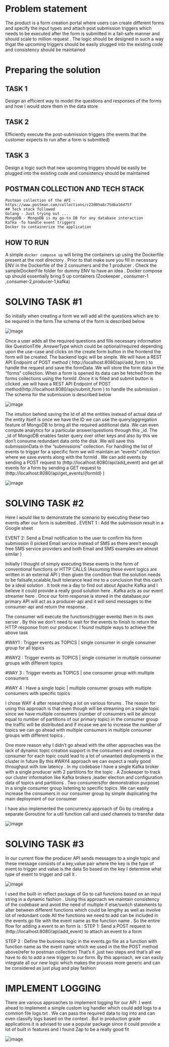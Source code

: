 # Problem statement 

The product is a form creation portal where users can create different forms and specify the input types and attach 
post submission triggers which needs to be executed after the form is submitted in a fail-safe manner and should scale to million request . 
The logic should be designed in such a way thgat the upcoming triggers should be easily  plugged into the existing code and consistency should be maintained 

# Preparing the solution 
  ## TASK 1
  
  Design an efficient way to model the questions and responses of the forms and
  how I would store them in the data store

  ## TASK 2
  
   Efficiently execute the post-submission triggers (the events that the customer
   expects to run after a form is submitted)

   ## TASK 3
   
   Design a logic such that new upcoming triggers should be easily be plugged into
   the existing code and consistency should be maintained
   
   
## POSTMAN COLLECTION AND TECH STACK 
    Postman collection of the API - https://www.postman.com/collections/c22d05a8c75dba16d75f
    ## Tech stack followed 
    Golang - Just trying out ...
    MongoDB - MongoDB is my go-to DB for any database interaction
    Kafka -To handle event triggers
    Docker to containerize the application

## HOW TO RUN
   
   A simple `docker compose up` will bring the containers up using the Dockerfile present at the root directory . Prior to that make sure 
   you fill in necessary ENV in the Dockerfile of the 2 consumers and the 1 producer . Check the sampleDockerFile folder for dummy ENV to have 
   an idea . Docker compose up should essentially bring 5 up containers (Zookeeper , consumer-1 ,consumer-2,producer-1,kafka)
   
   

# SOLVING TASK #1
So initially when creating a form we will add all the questions which are to be required in the
form.The schema of the form is described below

   ![image](https://user-images.githubusercontent.com/63295747/215503239-4e63a666-63f3-4619-8591-6c0e7c5992da.png) 
    
Once a user adds all the required questions and fills necessary information like QuestionTitle
,AnswerType which could be optional/required depending upon the use-case and clicks on
the create form button in the frontend the form will be created.
The backend logic will be simple. We will have a REST API Endpoint of POST method (
http://localhost:8080/api/add_form ) to handle the request and save the formData .We will
store the form data in the “forms” collection.
When a form is opened its data can be fetched from the forms collections using the formId
.Once it is filled and submit button is clicked ,we will have a REST API Endpoint of POST
method(http://localhost:8080/api/submit_form ) to handle the submission .
The schema for the submission is described below

![image](https://user-images.githubusercontent.com/63295747/215503319-e80d7c6b-3b84-4d47-8023-df1888f20694.png)


The intuition behind saving the Id of all the entities instead of actual data of the entity itself is
once we have the ID we can use the query/aggregation feature of MongoDB to bring all the
required additional data .We can even compute analytics for a particular answer/questions
through this _id. The _id of MongoDB enables faster query over other keys and also by this
we don’t consume redundant data onto the disk .We will save this submissionData in the
“submissions” collection.
For handling the list of events to trigger for a specific form we will maintain an “events”
collection where we save events along with the formId .
We can add events by sending a POST request to (http://localhost:8080/api/add_event)
and get all events for a form by sending a GET request to
(http://localhost:8080/api/get_events/{formId} )

![image](https://user-images.githubusercontent.com/63295747/215503387-3a46847c-5d0a-403f-a8da-e833d8110a86.png)



# SOLVING TASK #2

Here I would like to demonstrate the scenario by executing these two events after our form is
submitted .
EVENT 1 : Add the submission result in a Google sheet

EVENT 2: Send a Email notification to the user to confirm his form submission (I picked
Email service instead of SMS as there aren’t enough free SMS service providers and both
Email and SMS examples are almost similar )

Initially I thought of simply executing these events in the form of conventional functions or
HTTP CALLS (Assuming these event logics are written in an external API ) then given the
condition that the solution needs to be failsafe,scalable,fault tolerance lead me to a
conclusion that this can’t be a ideal solution . It took me a day to find out about Apache
Kafka and I believe it could provide a really good solution here .
Kafka acts as our event streamer here . Once our form response is stored in the
database,our primary API will act as a producer-api and it will send messages to the
consumer-api and return the response .

The consumer will execute the functions(trigger
events) then in its own server . By this we don’t need to wait for the events to finish to return
the HTTP response from our producer.
I found multiple ways to achieve the above task

  #WAY1 : Trigger events as TOPICS | single consumer in single consumer group for all topics

  #WAY2 : Trigger events as TOPICS | single consumer in multiple consumer groups with different topics

  #WAY 3 : Trigger events as TOPICS | one consumer group with multiple consumers

  #WAY 4 :  Have a single topic | multiple consumer groups with multiple consumers with specific topics

I chose WAY 4 after researching a lot on various forums . The reason for using this approach
is that even though will be streaming on a single topic since we have multiple consumers
(number of consumers will be almost equal to number of partitions of our primary topic)
in the consumer group the traffic will be distributed and if incase we are to increase the
number of topics we can go ahead with multiple consumers in multiple consumer groups
with different topics .

One more reason why I didn’t go ahead with the other approaches was the lack of
dynamic topic creation support in the consumers and creating a consumer for each topic
could lead to a lot of unwanted deployments in the cluster in future
By this #WAY4 approach we can expect a really good throughput with low latency .
In my codebase I have a single Kafka broker with a single producer with 2 partitions for
the topic . A Zookeeper to track our cluster information like Kafka brokers ,leader election
and configuration data of topics and partitions . Two consumers(for demonstration purpose)
in a single consumer group listening to specific topics .We can easily increase the
consumers in our consumer group by simple duplicating the main deployment of our
consumer

I have also implemented the concurrency approach of Go by creating a separate
Goroutine for a util function call and used channels to transfer data

![image](https://user-images.githubusercontent.com/63295747/215504579-1339a52c-f4de-42c3-af86-ed17067c8b79.png)


# SOLVING TASK #3

In our current flow the producer API sends messages to a single topic and these message
consists of a key,value pair where the key is the type of event to trigger and value is the
data
So based on the key I determine what type of event to trigger and call it .


![image](https://user-images.githubusercontent.com/63295747/215504806-0a425e0e-8ee3-418e-bba7-5f3c0dfaa699.png)

I used the built-in reflect package of Go to call functions based on an input string in a
dynamic fashion . Using this approach we maintain consistency of the codebase and avoid
the need of multiple if else/switch statements to alter between different functions
which could be lengthy as well as involve lot of redundant code
All the functions we need to add can be included in the events.go file with the event name as
the function name .
So the entire flow for adding a event to an form is :
STEP 1: Send a POST request to (http://localhost:8080/api/add_event) to attach an event
to a form

STEP 2 : Define the business logic in the events.go file as a function with function name as
the event name which we used in the the POST method above(refer to postman collection)
That’s it ,just two steps and that’s all we have to do to add a new trigger to our form.
By this approach, we can easily integrate all our new logic which makes the process more
generic and can be considered as just plug and play fashion

# IMPLEMENT LOGGING


There are various approaches to implement logging for our API .I went ahead to implement a
simple custom log handler which could add logs to a common file logs.txt . We can pass the
required data to log into and can even classify logs based on the context . But in production
grade applications it is advised to use a popular package since it could provide a lot of built
in features and I found Zap to be a really good fit

![image](https://user-images.githubusercontent.com/63295747/215505541-d7501540-3d4c-4ba6-b6b3-3882194cc92e.png)




